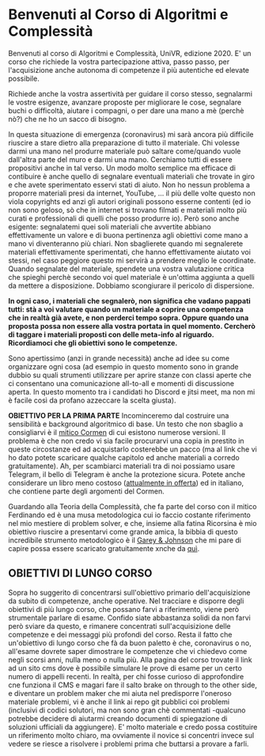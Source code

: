 # Benvenuti al Corso di Algoritmi e Complessità #

Benvenuti al corso di Algoritmi e Complessità, UniVR, edizione 2020.
E' un corso che richiede la vostra partecipazione attiva, passo passo, per l'acquisizione anche autonoma di competenze il più autentiche ed elevate possibile.

Richiede anche la vostra assertività per guidare il corso stesso, segnalarmi le vostre esigenze, avanzare proposte per migliorare le cose, segnalare buchi o difficoltà, aiutare i compagni, o per dare una mano a mè (perchè nò?) che ne ho un sacco di bisogno.

In questa situazione di emergenza (coronavirus) mi sarà ancora più difficile riuscire a stare dietro alla preparazione di tutto il materiale. Chi volesse darmi una mano nel produrre materiale può saltare come/quando vuole dall'altra parte del muro e darmi una mano. Cerchiamo tutti di essere propositivi anche in tal verso. Un modo molto semplice ma efficace di contibuire è anche quello di segnalare eventuali materiali che trovate in giro e che avete sperimentato esservi stati di aiuto. Non ho nessun problema a proporre materiali presi da internet, YouTube, ... il più delle volte questo non viola copyrights ed anzi gli autori originali possono esserne contenti (ed io non sono geloso, sò che in internet si trovano filmati e materiali molto più curati e professionali di quelli che posso produrre io). Però sono anche esigente: segnalatemi quei soli materiali che avvertite abbiano effettivamente un valore e di buona pertinenza agli obiettivi come mano a mano vi diventeranno più chiari. Non sbaglierete quando mi segnalerete materiali effettivamente sperimentati, che hanno effettivamente aiutato voi stessi, nel caso peggiore questo mi servirà a prendere meglio le coordinate. Quando segnalate del materiale, spendete una vostra valutazione critica che spieghi perchè secondo voi quel materiale è un'ottima aggiunta a quelli da mettere a disposizione. Dobbiamo scongiurare il pericolo di dispersione.

__In ogni caso, i materiali che segnalerò, non significa che vadano pappati tutti:
stà a voi valutare quando un materiale a coprire una competenza che in realtà già avete, e non perderci tempo sopra. Oppure quando una proposta possa non essere alla vostra portata in quel momento. Cercherò di taggare i materiali proposti con delle meta-info al riguardo.
Ricordiamoci che gli obiettivi sono le competenze.__

Sono apertissimo (anzi in grande necessità) anche ad idee su come organizzare ogni cosa (ad esempio in questo momento sono in grande dubbio su quali strumenti utilizzare per aprire stanze con classi aperte che ci consentano una comunicazione all-to-all e momenti di discussione aperta. In questo momento tra i candidati ho Discord e jitsi meet, ma non mi è facile così da profano azzeccare la scelta giusta).

__OBIETTIVO PER LA PRIMA PARTE__ Incominceremo dal costruire una sensibilità e background algoritmico di base.
Un testo che non sbaglio a consigliarvi è il [mitico Cormen](https://mitpress.mit.edu/books/introduction-algorithms-third-edition) di cui esistono numerose versioni. Il problema è che non credo vi sia facile procurarvi una copia in prestito in queste circostanze ed ad acquistarlo costerebbe un pacco (ma al link che vi ho dato potete scaricare qualche capitolo ed anche materiali a corredo gratuitamente).
Ah, per scambiarci materiali tra di noi possiamo usare Telegram, il bello di Telegram è anche la protezione sicura.
Potete anche considerare un libro meno costoso ([attualmente in offerta](https://www.ibs.it/algoritmi-strutture-di-dati-libro-alan-a-bertossi-alberto-montresor/e/9788825173956)) ed in italiano, che contiene parte degli argomenti del Cormen.

Guardando alla Teoria della Complessità, che fa parte del corso con il mitico Ferdinando ed è una musa metodologica cui io faccio costante riferimento nel mio mestiere di problem solver, e che, insieme alla fatina Ricorsina è mio obiettivo riuscire a presentarvi come grande amica,
la bibbia di questo incredibile strumento metodologico è il [Garey & Johnson](https://kupdf.net/download/3-computers-and-intractability-a-guide-to-the-theory-of-np-completeness-garey-amp-johnson_58deb1e4dc0d60a26b8970eb_pdf) che mi pare di capire possa essere scaricato gratuitamente xnche da [quì](https://www.semanticscholar.org/paper/Computers-and-Intractability%3A-A-Guide-to-the-Theory-Garey-Johnson/bdede1e17c947540b50e6e2db9e8467ddc6e7336).  

## OBIETTIVI DI LUNGO CORSO ##

Sopra ho suggerito di concentrarsi sull'obiettivo primario dell'acquisizione da subito di competenze, anche operative.
Nel tracciare e disporre degli obiettivi di più lungo corso, che possano farvi a riferimento, viene però strumentale parlare di esame.
Confido siate abbastanza solidi da non farvi però sviare da questo, e rimanere concentrati sull'acquisizione delle competenze e dei messaggi più profondi del corso.
Resta il fatto che un'obiettivo di lungo corso che fà da buon paletto è che, coronavirus o no, all'esame dovrete saper dimostrare le competenze che vi chiedevo come negli scorsi anni, nulla meno o nulla più. Alla pagina del corso trovate il link ad un sito cms dove è possibile simulare le prove di esame per un certo numero di appelli recenti. In realtà, per chi fosse curioso di approfondire cne funziona il CMS e magari fare il salto brake on through to the other side, e diventare un problem maker che mi aiuta nel predisporre l'oneroso materiale problemi, vi è anche il link ai repo git pubblici coi problemi (inclusivi di codici solutori, ma non sono gran chè commentati -qualcuno potrebbe decidere di aiutarmi creando documenti di spiegazione di soluzioni ufficiali da aggiungere). E' molto materiale e credo possa costituire un riferimento molto chiaro, ma ovviamente il novice si concentri invece sul vedere se riesce a risolvere i problemi prima che buttarsi a provare a farli.
